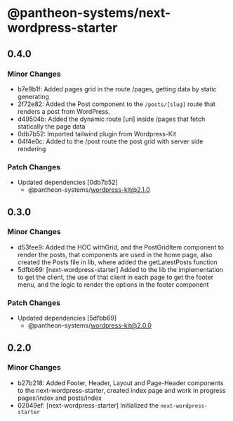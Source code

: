# @pantheon-systems/next-wordpress-starter

## 0.4.0

### Minor Changes

- b7e9b1f: Added pages grid in the route /pages, getting data by static generating
- 2f72e82: Added the Post component to the `/posts/[slug]` route that renders a post from WordPress.
- d49504b: Added the dynamic route [uri] inside /pages that fetch statically the page data
- 0db7b52: Imported tailwind plugin from Wordpress-Kit
- 04f4e0c: Added to the /post route the post grid with server side rendering

### Patch Changes

- Updated dependencies [0db7b52]
  - @pantheon-systems/wordpress-kit@2.1.0

## 0.3.0

### Minor Changes

- d53fee9: Added the HOC withGrid, and the PostGridItem component to render the posts, that components are used in the home page, also created the Posts file in lib, where added the getLatestPosts function
- 5dfbb69: [next-wordpress-starter] Added to the lib the implementation to get the client, the use of that client in each page to get the footer menu, and the logic to render the options in the footer component

### Patch Changes

- Updated dependencies [5dfbb69]
  - @pantheon-systems/wordpress-kit@2.0.0

## 0.2.0

### Minor Changes

- b27b218: Added Footer, Header, Layout and Page-Header components to the next-wordpress-starter, created index page and work in progress pages/index and posts/index
- 02049ef: [next-wordpress-starter] Initialized the `next-wordpress-starter`
